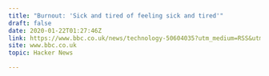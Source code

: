 ```yaml
---
title: "Burnout: 'Sick and tired of feeling sick and tired'"
draft: false
date: 2020-01-22T01:27:46Z
link: https://www.bbc.co.uk/news/technology-50604035?utm_medium=RSS&utm_source=hune
site: www.bbc.co.uk
topic: Hacker News  

---
```

